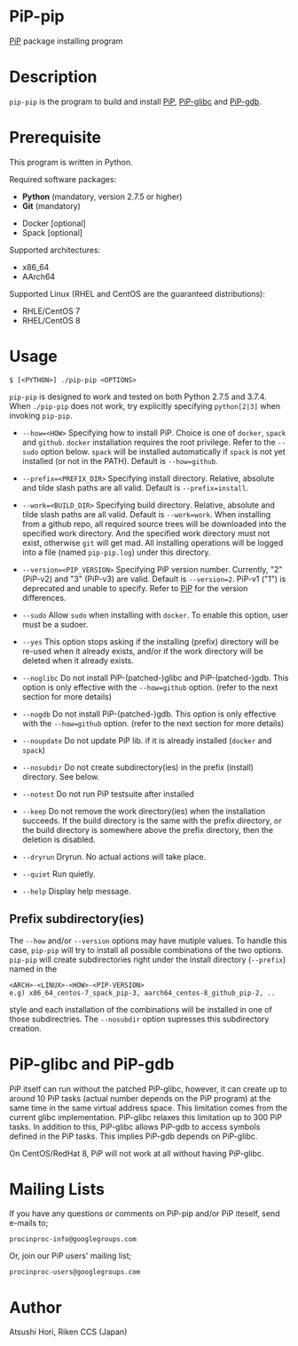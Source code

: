 # PiP-pip

[PiP](../../../PiP) package installing program

# Description

`pip-pip` is the program to build and install
[PiP](../../../PiP), [PiP-glibc](../../../PiP-glibc) and
[PiP-gdb](../../../PiP-gdb).

# Prerequisite

This program is written in Python.

Required software packages:

- **Python** (mandatory, version 2.7.5 or higher)
- **Git** (mandatory)
<!-- - Yum [optional] -->
- Docker [optional]
- Spack [optional]

Supported architectures:

- x86_64
- AArch64

Supported Linux (RHEL and CentOS are the guaranteed distributions):

- RHLE/CentOS 7
- RHEL/CentOS 8

# Usage

    $ [<PYTHON>] ./pip-pip <OPTIONS>

`pip-pip` is designed to work and tested on both Python 2.7.5 and
3.7.4. When `./pip-pip` does not work, try explicitly specifying
`python[2|3]` when invoking `pip-pip`.

- `--how=<HOW>`
  Specifying how to install PiP. Choice is one of `docker`,
  `spack` and `github`. `docker` installation requires the root
  privilege. Refer to the `--sudo` option below. `spack` will be
  installed automatically if `spack` is not yet installed (or not in
  the PATH). Default is `--how=github`.

- `--prefix=<PREFIX_DIR>`
  Specifying install directory. Relative, absolute and tilde slash
  paths are all valid. Default is `--prefix=install`.

- `--work=<BUILD_DIR>`
  Specifying build directory. Relative, absolute and tilde slash
  paths are all valid. Default is `--work=work`.
  When installing from a github repo, all required source trees will be
  downloaded into the specified work directory.  And the specified
  work directory must not exist, otherwise `git` will get mad.
  All installing operations will be logged into a file (named
  `pip-pip.log`) under this directory.

- `--version=<PIP_VERSION>`
  Specifying PiP version number. Currently, "2" (PiP-v2) and "3"
  (PiP-v3) are valid.  Default is `--version=2`.  PiP-v1 ("1") is deprecated and
  unable to specify. Refer to [PiP](../../PiP) for the version
  differences.

- `--sudo`
  Allow `sudo` when installing with `docker`. To enable this
  option, user must be a sudoer.

- `--yes`
  This option stops asking if the installing (prefix) directory will
  be re-used when it already exists, and/or if the work directory will
  be deleted when it already exists.

- `--noglibc`
  Do not install PiP-(patched-)glibc and PiP-(patched-)gdb. This
  option is only effective with the `--how=github` option. (refer to the
  next section for more details)

- `--nogdb`
  Do not install PiP-(patched-)gdb. This option is only effective with
  the `--how=github` option. (refer to the next section for more details)

- `--noupdate`
  Do not update PiP lib. if it is already installed (`docker` and `spack`)

- `--nosubdir`
  Do not create subdirectory(ies) in the prefix (install)
  directory. See below.

- `--notest`
  Do not run PiP testsuite after installed

- `--keep`
  Do not remove the work directory(ies) when the installation succeeds.
  If the build directory is the same with the prefix directory, or the
  build directory is somewhere above the prefix directory, then the
  deletion is disabled.

- `--dryrun`
  Dryrun. No actual actions will take place.

- `--quiet`
  Run quietly.

- `--help`
  Display help message.

## Prefix subdirectory(ies)

The `--how` and/or `--version` options may have mutiple values. To
handle this case, `pip-pip` will try to install all possible
combinations of the two options. `pip-pip` will create subdirectories
right under the install directory (`--prefix`) named in the

    <ARCH>-<LINUX>-<HOW>-<PIP-VERSION>
    e.g) x86_64_centos-7_spack_pip-3, aarch64_centos-8_github_pip-2, ..

style and each installation of the combinations will be installed in
one of those subdirectries. The `--nosubdir` option supresses this
subdirectory creation.

# PiP-glibc and PiP-gdb

PiP itself can run without the patched PiP-glibc, however, it can
create up to around 10 PiP tasks (actual number depends on the PiP
program) at the same time in the same virtual address space. This
limitation comes from the current glibc implementation. PiP-glibc
relaxes this limitation up to 300 PiP tasks.  In addition to this,
PiP-glibc allows PiP-gdb to access symbols defined in the PiP tasks.
This implies PiP-gdb depends on PiP-glibc.

On CentOS/RedHat 8, PiP will not work at all without having PiP-glibc.

# Mailing Lists

If you have any questions or comments on PiP-pip and/or PiP iteself, 
send e-mails to;

    procinproc-info@googlegroups.com

Or, join our PiP users' mailing list;

    procinproc-users@googlegroups.com

# Author

Atsushi Hori, Riken CCS (Japan)

